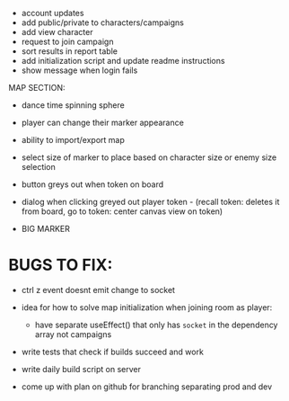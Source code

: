 - account updates
- add public/private to characters/campaigns
- add view character
- request to join campaign
- sort results in report table
- add initialization script and update readme instructions
- show message when login fails

MAP SECTION:

- dance time spinning sphere
- player can change their marker appearance
- ability to import/export map
- select size of marker to place based on character size or enemy size selection

- button greys out when token on board
- dialog when clicking greyed out player token - (recall token: deletes it from board, go to token: center canvas view on token)

- BIG MARKER

# BUGS TO FIX:

- ctrl z event doesnt emit change to socket

- idea for how to solve map initialization when joining room as player:

  - have separate useEffect() that only has `socket` in the dependency array not campaigns

- write tests that check if builds succeed and work
- write daily build script on server
- come up with plan on github for branching separating prod and dev
